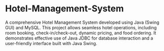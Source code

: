 # Hotel-Management-System
A comprehensive Hotel Management System developed using Java (Swing GUI) and MySQL. This project allows seamless hotel operations, including room booking, check-in/check-out, dynamic pricing, and food ordering. It demonstrates effective use of Java JDBC for database interaction and a user-friendly interface built with Java Swing.
